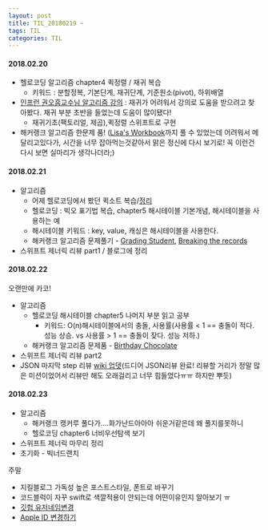 ```yaml
---
layout: post
title: TIL_20180219 ~
tags: TIL
categories: TIL
---
```


#### 2018.02.20
- 헬로코딩 알고리즘 chapter4 퀵정렬 / 재귀 복습
  - 키워드 : 분할정복, 기본단계, 재귀단계, 기준원소(pivot), 하위배열
- [인프런 권오흠교수님 알고리즘 강의](https://www.inflearn.com/course/알고리즘-강좌/) : 재귀가 어려워서 강의로 도움을 받으려고 찾아봤다. 재귀 부분 초반을 들었는데 도움이 많이됐다!
  - 재귀기초(팩토리얼, 제곱),퀵정렬 스위프트로 구현
- 해커랭크 알고리즘 한문제 품! ([Lisa's Workbook](https://www.hackerrank.com/challenges/lisa-workbook/problem)까지 풀 수 있었는데 어려워서 메달리고있다가, 시간을 너무 잡아먹는것같아서 맑은 정신에 다시 보기로! 꼭 이런건 다시 보면 실마리가 생각나더라;)

#### 2018.02.21
- 알고리즘
  - 어제 헬로코딩에서 봤던 퀵소트 복습/[정리](https://youth27.github.io/study/2018/02/21/quickSort_basic/)
  - 헬로코딩 : 빅오 표기법 복습, chapter5 해시테이블 기본개념, 해시테이블을 사용하는 예
  - 해시테이블 키워드 : key, value, 캐싱은 해시테이블을 사용한다.
  - 해커랭크 알고리즘 문제풀기 - [Grading Student](https://github.com/youth27/Algorithm/blob/master/Hackerrank/Grading-Student.playground/Contents.swift), [Breaking the records](https://github.com/youth27/Algorithm/blob/master/Hackerrank/Breaking-the-records.playground/Contents.swift)
- 스위프트 제너릭 리뷰 part1 / 블로그에 정리


#### 2018.02.22
오랜만에 카코!
- 알고리즘
  - 헬로코딩 해시테이블 chapter5 나머지 부분 읽고 공부
    - 키워드: O(n)해시테이블에서의 충돌, 사용률(사용률 < 1 == 충돌이 적다. 성능 상승. vs 사용률 > 1 == 충돌이 잦다. 성능 저하.)
  - 해커랭크 알고리즘 문제품 - [Birthday Chocolate](https://github.com/youth27/Algorithm/blob/master/Hackerrank/Birthday_chocolate.playground/Contents.swift)
- 스위프트 제너릭 리뷰 part2
- JSON 마지막 step 리뷰 [wiki 업뎃](https://github.com/youth27/swift-jsonparser/wiki/JSONParser-Feedback-Wiki)(드디어 JSON리뷰 완료! 리뷰할 거리가 정말 많은 미션이었어서 리뷰만 해도 오래걸리고 너무 힘들었다ㅠㅠ 하지만 뿌듯)

#### 2018.02.23
- 알고리즘
  - 해커랭크 캥커루 풀다가....화가난드아아아 쉬운거같은데 왜 풀지를못하니
  - 헬로코딩 chapter6 너비우선탐색 보기
- 스위프트 제너릭 마무리 정리
- 초기화 - 빅너드랜치


주말
- 지킬블로그 가독성 높은 포스트스타일, 폰트로 바꾸기
- 코드블럭이 자꾸 swift로 색깔적용이 안되는데 어떤이유인지 알아보기 ㅠ
- [깃헙 유저네임변경](https://help.github.com/articles/changing-your-github-username/)
- [Apple ID 변경하기](https://support.apple.com/ko-kr/HT202667)
